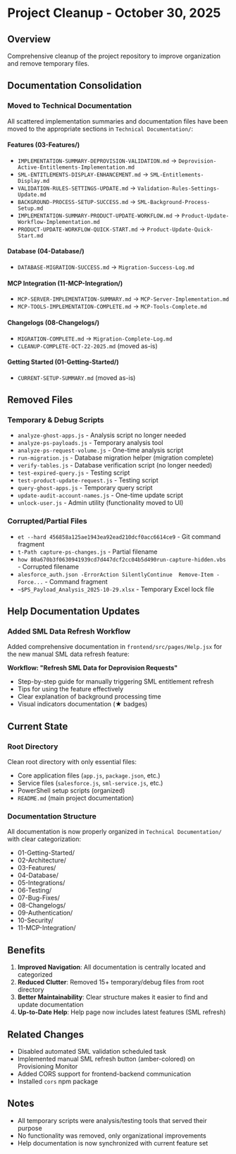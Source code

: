 # Project Cleanup - October 30, 2025

## Overview
Comprehensive cleanup of the project repository to improve organization and remove temporary files.

## Documentation Consolidation

### Moved to Technical Documentation

All scattered implementation summaries and documentation files have been moved to the appropriate sections in `Technical Documentation/`:

#### Features (03-Features/)
- `IMPLEMENTATION-SUMMARY-DEPROVISION-VALIDATION.md` → `Deprovision-Active-Entitlements-Implementation.md`
- `SML-ENTITLEMENTS-DISPLAY-ENHANCEMENT.md` → `SML-Entitlements-Display.md`
- `VALIDATION-RULES-SETTINGS-UPDATE.md` → `Validation-Rules-Settings-Update.md`
- `BACKGROUND-PROCESS-SETUP-SUCCESS.md` → `SML-Background-Process-Setup.md`
- `IMPLEMENTATION-SUMMARY-PRODUCT-UPDATE-WORKFLOW.md` → `Product-Update-Workflow-Implementation.md`
- `PRODUCT-UPDATE-WORKFLOW-QUICK-START.md` → `Product-Update-Quick-Start.md`

#### Database (04-Database/)
- `DATABASE-MIGRATION-SUCCESS.md` → `Migration-Success-Log.md`

#### MCP Integration (11-MCP-Integration/)
- `MCP-SERVER-IMPLEMENTATION-SUMMARY.md` → `MCP-Server-Implementation.md`
- `MCP-TOOLS-IMPLEMENTATION-COMPLETE.md` → `MCP-Tools-Complete.md`

#### Changelogs (08-Changelogs/)
- `MIGRATION-COMPLETE.md` → `Migration-Complete-Log.md`
- `CLEANUP-COMPLETE-OCT-22-2025.md` (moved as-is)

#### Getting Started (01-Getting-Started/)
- `CURRENT-SETUP-SUMMARY.md` (moved as-is)

## Removed Files

### Temporary & Debug Scripts
- `analyze-ghost-apps.js` - Analysis script no longer needed
- `analyze-ps-payloads.js` - Temporary analysis tool
- `analyze-ps-request-volume.js` - One-time analysis script
- `run-migration.js` - Database migration helper (migration complete)
- `verify-tables.js` - Database verification script (no longer needed)
- `test-expired-query.js` - Testing script
- `test-product-update-request.js` - Testing script
- `query-ghost-apps.js` - Temporary query script
- `update-audit-account-names.js` - One-time update script
- `unlock-user.js` - Admin utility (functionality moved to UI)

### Corrupted/Partial Files
- `et --hard 456858a125ae1943ea92ead210dcf0acc6614ce9` - Git command fragment
- `t-Path capture-ps-changes.js` - Partial filename
- `how 80a670b3f0630941939cd7d447dcf2cc04b5d490run-capture-hidden.vbs` - Corrupted filename
- `alesforce_auth.json -ErrorAction SilentlyContinue  Remove-Item -Force...` - Command fragment
- `~$PS_Payload_Analysis_2025-10-29.xlsx` - Temporary Excel lock file

## Help Documentation Updates

### Added SML Data Refresh Workflow
Added comprehensive documentation in `frontend/src/pages/Help.jsx` for the new manual SML data refresh feature:

**Workflow: "Refresh SML Data for Deprovision Requests"**
- Step-by-step guide for manually triggering SML entitlement refresh
- Tips for using the feature effectively
- Clear explanation of background processing time
- Visual indicators documentation (★ badges)

## Current State

### Root Directory
Clean root directory with only essential files:
- Core application files (`app.js`, `package.json`, etc.)
- Service files (`salesforce.js`, `sml-service.js`, etc.)
- PowerShell setup scripts (organized)
- `README.md` (main project documentation)

### Documentation Structure
All documentation is now properly organized in `Technical Documentation/` with clear categorization:
- 01-Getting-Started/
- 02-Architecture/
- 03-Features/
- 04-Database/
- 05-Integrations/
- 06-Testing/
- 07-Bug-Fixes/
- 08-Changelogs/
- 09-Authentication/
- 10-Security/
- 11-MCP-Integration/

## Benefits
1. **Improved Navigation**: All documentation is centrally located and categorized
2. **Reduced Clutter**: Removed 15+ temporary/debug files from root directory
3. **Better Maintainability**: Clear structure makes it easier to find and update documentation
4. **Up-to-Date Help**: Help page now includes latest features (SML refresh)

## Related Changes
- Disabled automated SML validation scheduled task
- Implemented manual SML refresh button (amber-colored) on Provisioning Monitor
- Added CORS support for frontend-backend communication
- Installed `cors` npm package

## Notes
- All temporary scripts were analysis/testing tools that served their purpose
- No functionality was removed, only organizational improvements
- Help documentation is now synchronized with current feature set

